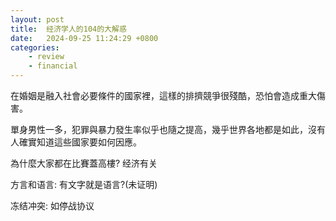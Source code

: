 ```yaml
---
layout: post
title:  经济学人的104的大解惑
date:   2024-09-25 11:24:29 +0800
categories: 
    - review 
    - financial
---
```


在婚姻是融入社會必要條件的國家裡，這樣的排擠競爭很殘酷，恐怕會造成重大傷害。

單身男性一多，犯罪與暴力發生率似乎也隨之提高，幾乎世界各地都是如此，沒有人確實知道這些國家要如何因應。

為什麼大家都在比賽蓋高樓? 经济有关

方言和语言: 有文字就是语言?(未证明)

冻结冲突: 如停战协议